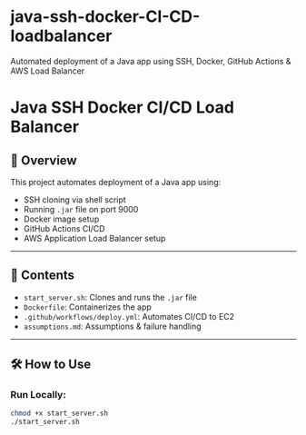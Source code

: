 # java-ssh-docker-CI-CD-loadbalancer
Automated deployment of a Java app using SSH, Docker, GitHub Actions &amp; AWS Load Balancer

# Java SSH Docker CI/CD Load Balancer

## 🚀 Overview

This project automates deployment of a Java app using:
- SSH cloning via shell script
- Running `.jar` file on port 9000
- Docker image setup
- GitHub Actions CI/CD
- AWS Application Load Balancer setup

---

## 📂 Contents

- `start_server.sh`: Clones and runs the `.jar` file
- `Dockerfile`: Containerizes the app
- `.github/workflows/deploy.yml`: Automates CI/CD to EC2
- `assumptions.md`: Assumptions & failure handling

---

## 🛠️ How to Use

### Run Locally:
```bash
chmod +x start_server.sh
./start_server.sh

